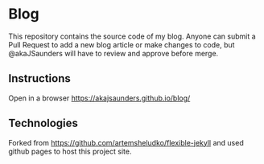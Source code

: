 # Blog

This repository contains the source code of my blog. Anyone can submit a Pull Request to add a new blog article or make changes to code, but @akaJSaunders will have to review and approve before merge.

## Instructions 

Open in a browser https://akajsaunders.github.io/blog/

## Technologies

Forked from https://github.com/artemsheludko/flexible-jekyll and used github pages to host this project site.
